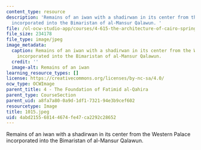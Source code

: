 ```yaml
---
content_type: resource
description: 'Remains of an iwan with a shadirwan in its center from the Western Palace
  incorporated into the Bimaristan of al-Mansur Qalawun. '
file: /ol-ocw-studio-app/courses/4-615-the-architecture-of-cairo-spring-2002/4abd215568144674fe47ca2292c28652_1015.jpeg
file_size: 234178
file_type: image/jpeg
image_metadata:
  caption: Remains of an iwan with a shadirwan in its center from the Western Palace
    incorporated into the Bimaristan of al-Mansur Qalawun.
  credit: ''
  image-alt: Remains of an iwan
learning_resource_types: []
license: https://creativecommons.org/licenses/by-nc-sa/4.0/
ocw_type: OCWImage
parent_title: 4 - The Foundation of Fatimid al-Qahira
parent_type: CourseSection
parent_uid: a8fa7a80-0a9d-1df1-7321-94e3b9cef602
resourcetype: Image
title: 1015.jpeg
uid: 4abd2155-6814-4674-fe47-ca2292c28652
---
```

Remains of an iwan with a shadirwan in its center from the Western Palace incorporated into the Bimaristan of al-Mansur Qalawun. 